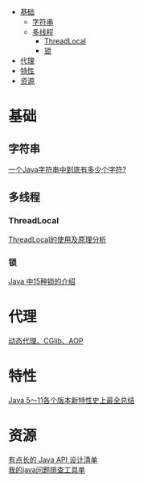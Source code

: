 <!-- TOC -->

- [基础](#基础)
    - [字符串](#字符串)
    - [多线程](#多线程)
        - [ThreadLocal](#threadlocal)
        - [锁](#锁)
- [代理](#代理)
- [特性](#特性)
- [资源](#资源)

<!-- /TOC -->

# 基础

## 字符串

[一个Java字符串中到底有多少个字符?](https://colobu.com/2019/01/04/how-many-charactors-in-a-java-string/?hmsr=toutiao.io&utm_medium=toutiao.io&utm_source=toutiao.io)<br>

## 多线程

### ThreadLocal

[ThreadLocal的使用及原理分析](https://mp.weixin.qq.com/s/bxIkMaCQ0PriZtSWT8wrXw)<br>

### 锁

[Java 中15种锁的介绍](https://mp.weixin.qq.com/s/qWhcgKxrWz0ei_pKlSynpA)<br>

# 代理

[动态代理、CGlib、AOP](https://mp.weixin.qq.com/s/lR2pJTy5cbX43YvaQ8uUgQ)<br>

# 特性

[Java 5～11各个版本新特性史上最全总结](https://mp.weixin.qq.com/s/6PgdGCulBm3Q5o75MJQVAA)<br>

# 资源

[有点长的 Java API 设计清单](https://mp.weixin.qq.com/s/RYBJXQKLJ4guqvz8vXZN9Q)<br>
[我的java问题排查工具单](https://mp.weixin.qq.com/s/nMdBYZjVmF8Tqz6KJLeAaQ)<br>